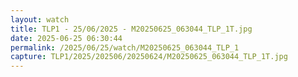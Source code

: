 ```yaml
---
layout: watch
title: TLP1 - 25/06/2025 - M20250625_063044_TLP_1T.jpg
date: 2025-06-25 06:30:44
permalink: /2025/06/25/watch/M20250625_063044_TLP_1
capture: TLP1/2025/202506/20250624/M20250625_063044_TLP_1T.jpg
---
```

